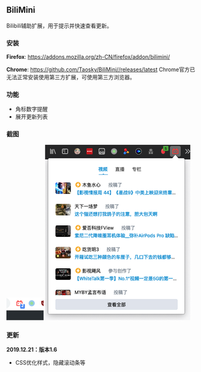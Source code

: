 ## BiliMini
Bilibili辅助扩展，用于提示并快速查看更新。

### 安装
**Firefox**: https://addons.mozilla.org/zh-CN/firefox/addon/bilimini/

**Chrome**: https://github.com/Taosky/BiliMini//releases/latest
Chrome官方已无法正常安装使用第三方扩展，可使用第三方浏览器。

### 功能
- 角标数字提醒
- 展开更新列表

### 截图
![更新提醒](preview/0.png)
![动态展开](preview/1.png)



### 更新

**2019.12.21：版本1.6**

- CSS优化样式，隐藏滚动条等

